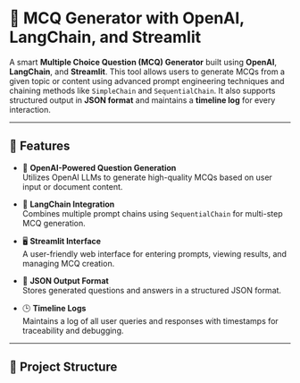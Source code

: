# 🧠 MCQ Generator with OpenAI, LangChain, and Streamlit

A smart **Multiple Choice Question (MCQ) Generator** built using **OpenAI**, **LangChain**, and **Streamlit**. This tool allows users to generate MCQs from a given topic or content using advanced prompt engineering techniques and chaining methods like `SimpleChain` and `SequentialChain`. It also supports structured output in **JSON format** and maintains a **timeline log** for every interaction.

---

## 🚀 Features

- 🤖 **OpenAI-Powered Question Generation**  
  Utilizes OpenAI LLMs to generate high-quality MCQs based on user input or document content.

- 🔗 **LangChain Integration**  
  Combines multiple prompt chains using `SequentialChain` for multi-step MCQ generation.

- 🖥️ **Streamlit Interface**  
  A user-friendly web interface for entering prompts, viewing results, and managing MCQ creation.

- 🧾 **JSON Output Format**  
  Stores generated questions and answers in a structured JSON format.

- 🕒 **Timeline Logs**  
  Maintains a log of all user queries and responses with timestamps for traceability and debugging.

---

## 📂 Project Structure

